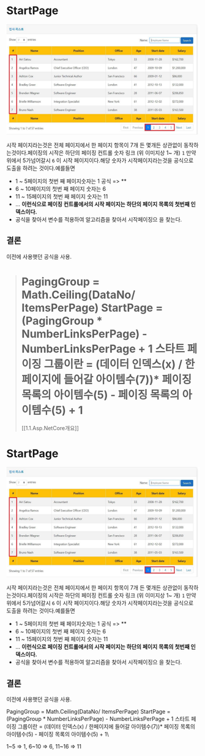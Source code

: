 # StartPage

![ResultPage](../Images/ResultPage.png)

시작 페이지라는것은 전체 페이지에서 한 페이지 항목이 7개 든 몇개든 상관없이 동작하는것이다.페이징의 시작은 하단의 페이징 컨트롤 숫자 링크 (위 이미지상 1~ 개) `1`  만약 위에서 5가넘어갈시 `6` 이 시작 페이지이다.해당 숫자가 시작페이지라는것을 공식으로 도출을 하려는 것이다.예를들면

* 1 ~ 5페이지의 첫번 째 페이지숫자는 1 공식 => **
* 6 ~ 10페이지의 첫번 째 페이지 숫자는 6
* 11 ~ 15페이지의 첫번 째 페이지 숫자는 11
* ... **이런식으로 페이징 컨트롤에서의 시작 페이지는 하단의 페이지 목록의 첫번째 인덱스이다.**
* 공식을 찾아서 변수를 적용하여 알고리즘을 찾아서 시작페이징으 을 찾는다.

## 결론

이전에 사용햇던 공식을 사용.

> PagingGroup = Math.Ceiling(DataNo/ ItemsPerPage)
> StartPage = (PagingGroup * NumberLinksPerPage) - NumberLinksPerPage + 1
> 스타트 페이징 그룹이란 = (데이터 인덱스(x) / 한페이지에 들어갈 아이템수(7))* 페이징 목록의 아이템수(5) - 페이징 목록의 아이템수(5) + 1
> =======
> [[1.1.Asp.NetCore개요]]

# StartPage

![ResultPage](../Images/ResultPage.png)

시작 페이지라는것은 전체 페이지에서 한 페이지 항목이 7개 든 몇개든 상관없이 동작하는것이다.페이징의 시작은 하단의 페이징 컨트롤 숫자 링크 (위 이미지상 1~ 개) `1`  만약 위에서 5가넘어갈시 `6` 이 시작 페이지이다.해당 숫자가 시작페이지라는것을 공식으로 도출을 하려는 것이다.예를들면

* 1 ~ 5페이지의 첫번 째 페이지숫자는 1 공식 => **
* 6 ~ 10페이지의 첫번 째 페이지 숫자는 6
* 11 ~ 15페이지의 첫번 째 페이지 숫자는 11
* ... **이런식으로 페이징 컨트롤에서의 시작 페이지는 하단의 페이지 목록의 첫번째 인덱스이다.**
* 공식을 찾아서 변수를 적용하여 알고리즘을 찾아서 시작페이징으 을 찾는다.

## 결론

이전에 사용햇던 공식을 사용.

PagingGroup = Math.Ceiling(DataNo/ ItemsPerPage)
StartPage = (PagingGroup * NumberLinksPerPage) - NumberLinksPerPage + 1
스타트 페이징 그룹이란 = (데이터 인덱스(x) / 한페이지에 들어갈 아이템수(7))* 페이징 목록의 아이템수(5) - 페이징 목록의 아이템수(5) + 1\

1~5 => 1, 6~10 => 6, 11~16 => 11
